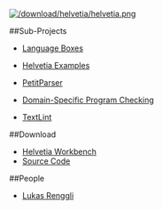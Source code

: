 [![/download/helvetia/helvetia.png](%base_url%/download/helvetia/helvetia.png)](%base_url%/research/helvetia)<div class="clear"></div>

<style type="text/css">.toc-number { display: none; }</style>


##Sub-Projects
- [Language Boxes](helvetia/languageboxes)
- [Helvetia Examples](helvetia/examples)
- [PetitParser](helvetia/petitparser)
- [Domain-Specific Program Checking](helvetia/program-checking)


-  [TextLint](%base_url%/research/textlint)

##Download

-  [Helvetia Workbench](http://source.lukas-renggli.ch/built/oneclick/Helvetia-OneClick.zip)
-  [Source Code](http://source.lukas-renggli.ch/helvetia)

##People

-  [Lukas Renggli](http://www.lukas-renggli.ch)
